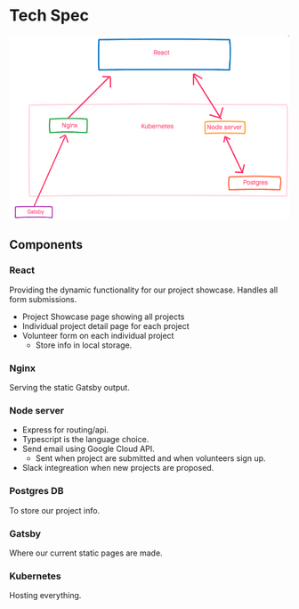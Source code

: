 # Tech Spec
![overview](https://raw.githubusercontent.com/MVPStudio/mvp-studio-web-cms/2603430405ea7a0a354c437a880d13460b2322af/spec/techSpec.png)

## Components

### React
Providing the dynamic functionality for our project showcase.
Handles all form submissions.
* Project Showcase page showing all projects
* Individual project detail page for each project
* Volunteer form on each individual project
  - Store info in local storage.

### Nginx
Serving the static Gatsby output.

### Node server
* Express for routing/api.
* Typescript is the language choice.
* Send email using Google Cloud API.
  - Sent when project are submitted and when volunteers sign up.
* Slack integreation when new projects are proposed.

### Postgres DB
To store our project info.

### Gatsby
Where our current static pages are made.

### Kubernetes
Hosting everything.
